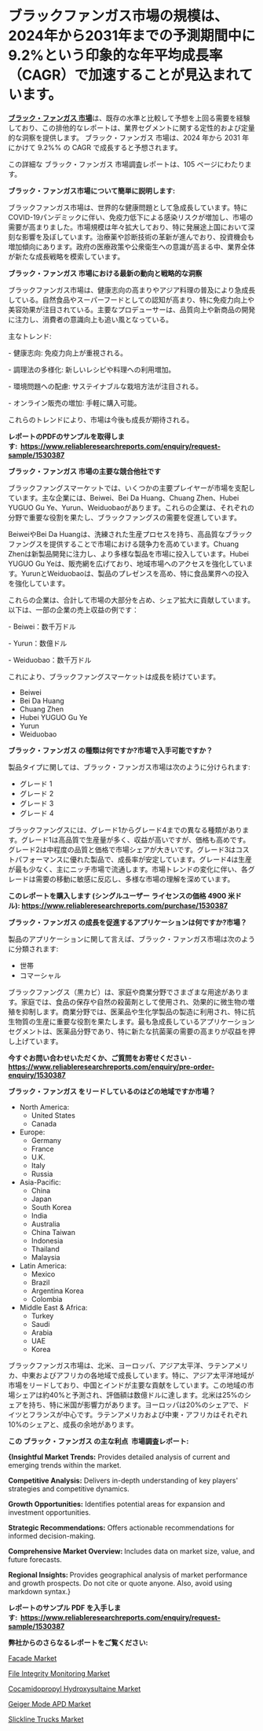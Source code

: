 <p><h1>ブラックファンガス市場の規模は、2024年から2031年までの予測期間中に9.2%という印象的な年平均成長率（CAGR）で加速することが見込まれています。</h1></p><p data-sourcepos="1:1-1:157"><strong><a href="https://www.reliableresearchreports.com/black-fungus-r1530387?utm_campaign=110&utm_medium=36&utm_source=Github&utm_content=ia&utm_term=30112024&utm_id=black-fungus">ブラック・ファンガス 市場</a></strong>は、既存の水準と比較して予想を上回る需要を経験しており、この排他的なレポートは、業界セグメントに関する定性的および定量的な洞察を提供します。 ブラック・ファンガス 市場は、2024 年から 2031 年にかけて 9.2%% の CAGR で成長すると予想されます。</p>
<p data-sourcepos="3:1-3:50">この詳細な ブラック・ファンガス 市場調査レポートは、105 ページにわたります。</p>
<p><strong>ブラック・ファンガス市場について簡単に説明します:</strong></p>
<p><p>ブラックファンガス市場は、世界的な健康問題として急成長しています。特にCOVID-19パンデミックに伴い、免疫力低下による感染リスクが増加し、市場の需要が高まりました。市場規模は年々拡大しており、特に発展途上国において深刻な影響を及ぼしています。治療薬や診断技術の革新が進んでおり、投資機会も増加傾向にあります。政府の医療政策や公衆衛生への意識が高まる中、業界全体が新たな成長戦略を模索しています。</p></p>
<p><strong>ブラック・ファンガス 市場における最新の動向と戦略的な洞察</strong></p>
<p><p>ブラックファンガス市場は、健康志向の高まりやアジア料理の普及により急成長している。自然食品やスーパーフードとしての認知が高まり、特に免疫力向上や美容効果が注目されている。主要なプロデューサーは、品質向上や新商品の開発に注力し、消費者の意識向上も追い風となっている。</p><p>主なトレンド:</p><p>- 健康志向: 免疫力向上が重視される。</p><p>- 調理法の多様化: 新しいレシピや料理への利用増加。</p><p>- 環境問題への配慮: サステイナブルな栽培方法が注目される。</p><p>- オンライン販売の増加: 手軽に購入可能。</p><p>これらのトレンドにより、市場は今後も成長が期待される。</p></p>
<p><strong>レポートのPDFのサンプルを取得します</strong><strong>:&nbsp;&nbsp;<a href="https://www.reliableresearchreports.com/enquiry/request-sample/1530387?utm_campaign=110&utm_medium=36&utm_source=Github&utm_content=ia&utm_term=30112024&utm_id=black-fungus">https://www.reliableresearchreports.com/enquiry/request-sample/1530387</a></strong></p>
<p><strong>ブラック・ファンガス 市場の主要な競合他社です</strong></p>
<p><p>ブラックファングスマーケットでは、いくつかの主要プレイヤーが市場を支配しています。主な企業には、Beiwei、Bei Da Huang、Chuang Zhen、Hubei YUGUO Gu Ye、Yurun、Weiduobaoがあります。これらの企業は、それぞれの分野で重要な役割を果たし、ブラックファングスの需要を促進しています。</p><p>BeiweiやBei Da Huangは、洗練された生産プロセスを持ち、高品質なブラックファングスを提供することで市場における競争力を高めています。Chuang Zhenは新製品開発に注力し、より多様な製品を市場に投入しています。Hubei YUGUO Gu Yeは、販売網を広げており、地域市場へのアクセスを強化しています。YurunとWeiduobaoは、製品のプレゼンスを高め、特に食品業界への投入を強化しています。</p><p>これらの企業は、合計して市場の大部分を占め、シェア拡大に貢献しています。以下は、一部の企業の売上収益の例です：</p><p>- Beiwei：数千万ドル</p><p>- Yurun：数億ドル</p><p>- Weiduobao：数千万ドル</p><p>これにより、ブラックファングスマーケットは成長を続けています。</p></p>
<p><ul><li>Beiwei</li><li>Bei Da Huang</li><li>Chuang Zhen</li><li>Hubei YUGUO Gu Ye</li><li>Yurun</li><li>Weiduobao</li></ul></p>
<p><strong>ブラック・ファンガス の種類は何ですか?市場で入手可能ですか？</strong></p>
<p>製品タイプに関しては、ブラック・ファンガス市場は次のように分けられます:</p>
<p><ul><li>グレード 1</li><li>グレード 2</li><li>グレード 3</li><li>グレード 4</li></ul></p>
<p><p>ブラックファングスには、グレード1からグレード4までの異なる種類があります。グレード1は高品質で生産量が多く、収益が高いですが、価格も高めです。グレード2は中程度の品質と価格で市場シェアが大きいです。グレード3はコストパフォーマンスに優れた製品で、成長率が安定しています。グレード4は生産が最も少なく、主にニッチ市場で流通します。市場トレンドの変化に伴い、各グレードは需要の移動に敏感に反応し、多様な市場の理解を深めています。</p></p>
<p><strong>このレポートを購入します (シングルユーザー ライセンスの価格 4900 米ドル):&nbsp;<a href="https://www.reliableresearchreports.com/purchase/1530387?utm_campaign=110&utm_medium=36&utm_source=Github&utm_content=ia&utm_term=30112024&utm_id=black-fungus">https://www.reliableresearchreports.com/purchase/1530387</a></strong></p>
<p><strong>ブラック・ファンガス の成長を促進するアプリケーションは何ですか?市場？</strong></p>
<p>製品のアプリケーションに関して言えば、ブラック・ファンガス市場は次のように分類されます:</p>
<p><ul><li>世帯</li><li>コマーシャル</li></ul></p>
<p><p>ブラックファングス（黒カビ）は、家庭や商業分野でさまざまな用途があります。家庭では、食品の保存や自然の殺菌剤として使用され、効果的に微生物の増殖を抑制します。商業分野では、医薬品や生化学製品の製造に利用され、特に抗生物質の生産に重要な役割を果たします。最も急成長しているアプリケーションセグメントは、医薬品分野であり、特に新たな抗菌薬の需要の高まりが収益を押し上げています。</p></p>
<p><strong>今すぐお問い合わせいただくか、ご質問をお寄せください</strong><strong>&nbsp;</strong>-<strong><a href="https://www.reliableresearchreports.com/enquiry/pre-order-enquiry/1530387?utm_campaign=110&utm_medium=36&utm_source=Github&utm_content=ia&utm_term=30112024&utm_id=black-fungus">https://www.reliableresearchreports.com/enquiry/pre-order-enquiry/1530387</a></strong></p>
<p><strong>ブラック・ファンガス をリードしているのはどの地域ですか市場？</strong></p>
<p><ul>
    <li>
        North America:
        <ul>
            <li>United States</li>
            <li>Canada</li>
        </ul>
    </li>
    <li>
        Europe:
        <ul>
            <li>Germany</li>
            <li>France</li>
            <li>U.K.</li>
            <li>Italy</li>
            <li>Russia</li>
        </ul>
    </li>
    <li>
        Asia-Pacific:
        <ul>
            <li>China</li>
            <li>Japan</li>
            <li>South Korea</li>
            <li>India</li>
            <li>Australia</li>
            <li>China Taiwan</li>
            <li>Indonesia</li>
            <li>Thailand</li>
            <li>Malaysia</li>
        </ul>
    </li>
    <li>
        Latin America:
        <ul>
            <li>Mexico</li>
            <li>Brazil</li>
            <li>Argentina Korea</li>
            <li>Colombia</li>
        </ul>
    </li>
    <li>
        Middle East & Africa:
        <ul>
            <li>Turkey</li>
            <li>Saudi</li>
            <li>Arabia</li>
            <li>UAE</li>
            <li>Korea</li>
        </ul>
    </li>
    </ul></p>
<p><p>ブラックファンガス市場は、北米、ヨーロッパ、アジア太平洋、ラテンアメリカ、中東およびアフリカの各地域で成長しています。特に、アジア太平洋地域が市場をリードしており、中国とインドが主要な貢献をしています。この地域の市場シェアは約40%と予測され、評価額は数億ドルに達します。北米は25%のシェアを持ち、特に米国が影響力があります。ヨーロッパは20%のシェアで、ドイツとフランスが中心です。ラテンアメリカおよび中東・アフリカはそれぞれ10%のシェアと、成長の余地があります。</p></p>
<p><strong>この ブラック・ファンガス の主な利点&nbsp; 市場調査レポート:</strong></p>
<p><strong>{Insightful Market Trends:</strong> Provides detailed analysis of current and emerging trends within the market.</p>
<p><strong>Competitive Analysis:</strong> Delivers in-depth understanding of key players' strategies and competitive dynamics.</p>
<p><strong>Growth Opportunities:</strong> Identifies potential areas for expansion and investment opportunities.</p>
<p><strong>Strategic Recommendations:</strong> Offers actionable recommendations for informed decision-making.</p>
<p><strong>Comprehensive Market Overview: </strong>Includes data on market size, value, and future forecasts.</p>
<p><strong>Regional Insights: </strong>Provides geographical analysis of market performance and growth prospects. Do not cite or quote anyone. Also, avoid using markdown syntax.}</p>
<p><strong>レポートのサンプル PDF を入手します:&nbsp;</strong><strong>&nbsp;<a href="https://www.reliableresearchreports.com/enquiry/request-sample/1530387?utm_campaign=110&utm_medium=36&utm_source=Github&utm_content=ia&utm_term=30112024&utm_id=black-fungus">https://www.reliableresearchreports.com/enquiry/request-sample/1530387</a></strong></p>
<p></p>
<p><strong>弊社からのさらなるレポートをご覧ください:</strong></p>
<p><p><a href="https://github.com/prosalinda88/Market-Research-Report-List-6/blob/main/facade-market.md?utm_campaign=110&utm_medium=36&utm_source=Github&utm_content=ia&utm_term=30112024&utm_id=black-fungus">Facade Market</a></p><p><a href="https://github.com/globismark/Market-Research-Report-List-5/blob/main/file-integrity-monitoring-market.md?utm_campaign=110&utm_medium=36&utm_source=Github&utm_content=ia&utm_term=30112024&utm_id=black-fungus">File Integrity Monitoring Market</a></p><p><a href="https://www.linkedin.com/pulse/cocamidopropyl-hydroxysultaine-market-size-share-growth-analysis-gl5nc?utm_campaign=110&utm_medium=36&utm_source=Github&utm_content=ia&utm_term=30112024&utm_id=black-fungus">Cocamidopropyl Hydroxysultaine Market</a></p><p><a href="https://issuu.com/reportprime-2/docs/geiger-mode-apd-market-size-2030.pptx?utm_campaign=110&utm_medium=36&utm_source=Github&utm_content=ia&utm_term=30112024&utm_id=black-fungus">Geiger Mode APD Market</a></p><p><a href="https://www.linkedin.com/pulse/slickline-trucks-market-global-regional-analysis-2024-2031-xhlbe?utm_campaign=110&utm_medium=36&utm_source=Github&utm_content=ia&utm_term=30112024&utm_id=black-fungus">Slickline Trucks Market</a></p></p>